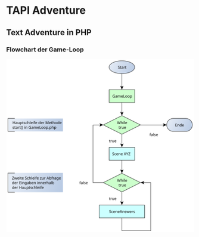 # TAPI Adventure
## Text Adventure in PHP

### Flowchart der Game-Loop

![gameloop1.svg](gameloop1.svg)